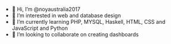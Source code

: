 - 👋 Hi, I’m @noyaustralia2017
- 👀 I’m interested in web and database design
- 🌱 I’m currently learning PHP, MYSQL, Haskell, HTML, CSS and JavaScript and Python
- 💞️ I’m looking to collaborate on creating dashboards

<!---
noyaustralia2017/noyaustralia2017 is a ✨ special ✨ repository because its `README.md` (this file) appears on your GitHub profile.
You can click the Preview link to take a look at your changes.
--->
